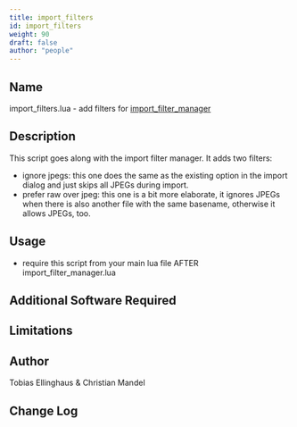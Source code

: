 ```yaml
---
title: import_filters
id: import_filters
weight: 90
draft: false
author: "people"
---
```


## Name

import_filters.lua - add filters for [import_filter_manager](import_filter_manager.md)

## Description

This script goes along with the import filter manager. It adds two filters:
* ignore jpegs: this one does the same as the existing option in the import dialog
                and just skips all JPEGs during import.
* prefer raw over jpeg: this one is a bit more elaborate, it ignores JPEGs when there
                        is also another file with the same basename, otherwise it
                        allows JPEGs, too.

## Usage

* require this script from your main lua file AFTER import_filter_manager.lua

## Additional Software Required


## Limitations


## Author

Tobias Ellinghaus & Christian Mandel

## Change Log
